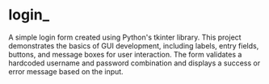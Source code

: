 # login_
A simple login form created using Python's tkinter library. This project demonstrates the basics of GUI development, including labels, entry fields, buttons, and message boxes for user interaction. The form validates a hardcoded username and password combination and displays a success or error message based on the input.
